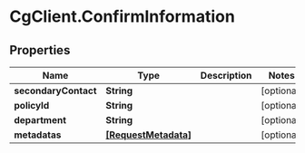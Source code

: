 # CgClient.ConfirmInformation

## Properties

Name | Type | Description | Notes
------------ | ------------- | ------------- | -------------
**secondaryContact** | **String** |  | [optional] 
**policyId** | **String** |  | [optional] 
**department** | **String** |  | [optional] 
**metadatas** | [**[RequestMetadata]**](RequestMetadata.md) |  | [optional] 


